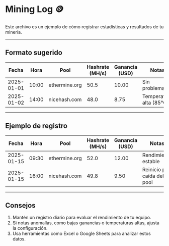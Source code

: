 # Mining Log 🪙

Este archivo es un ejemplo de cómo registrar estadísticas y resultados de tu minería.

---

## **Formato sugerido**
| Fecha       | Hora   | Pool               | Hashrate (MH/s) | Ganancia (USD) | Notas                       |
|-------------|--------|--------------------|-----------------|----------------|-----------------------------|
| 2025-01-01  | 10:00  | ethermine.org      | 50.5            | 10.00          | Sin problemas               |
| 2025-01-02  | 14:00  | nicehash.com       | 48.0            | 8.75           | Temperatura alta (85°C)     |

---

## **Ejemplo de registro**
| Fecha       | Hora   | Pool               | Hashrate (MH/s) | Ganancia (USD) | Notas                       |
|-------------|--------|--------------------|-----------------|----------------|-----------------------------|
| 2025-01-15  | 09:30  | ethermine.org      | 52.0            | 12.00          | Rendimiento estable         |
| 2025-01-15  | 16:00  | nicehash.com       | 49.8            | 9.50           | Reinicio por caída del pool |

---

## **Consejos**
1. Mantén un registro diario para evaluar el rendimiento de tu equipo.
2. Si notas anomalías, como bajas ganancias o temperaturas altas, ajusta la configuración.
3. Usa herramientas como Excel o Google Sheets para analizar estos datos.


